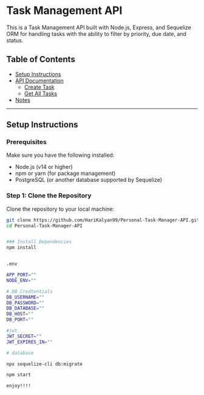 # Task Management API

This is a Task Management API built with Node.js, Express, and Sequelize ORM for handling tasks with the ability to filter by priority, due date, and status.

## Table of Contents

- [Setup Instructions](#setup-instructions)
- [API Documentation](#api-documentation)
  - [Create Task](#create-task)
  - [Get All Tasks](#get-all-tasks)
- [Notes](#notes)

---

## Setup Instructions

### Prerequisites

Make sure you have the following installed:

- Node.js (v14 or higher)
- npm or yarn (for package management)
- PostgreSQL (or another database supported by Sequelize)

### Step 1: Clone the Repository

Clone the repository to your local machine:

```bash
git clone https://github.com/HariKalyan99/Personal-Task-Manager-API.git
cd Personal-Task-Manager-API


### Install Dependencies
npm install


.env

APP_PORT=""
NODE_ENV=""

# DB Credtentials
DB_USERNAME=""
DB_PASSWORD=""
DB_DATABASE=""
DB_HOST=""
DB_PORT=""

#jwt 
JWT_SECRET=""
JWT_EXPIRES_IN=""

# database

npx sequelize-cli db:migrate

npm start

enjoy!!!!